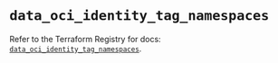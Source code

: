 # `data_oci_identity_tag_namespaces`

Refer to the Terraform Registry for docs: [`data_oci_identity_tag_namespaces`](https://registry.terraform.io/providers/oracle/oci/7.19.0/docs/data-sources/identity_tag_namespaces).
